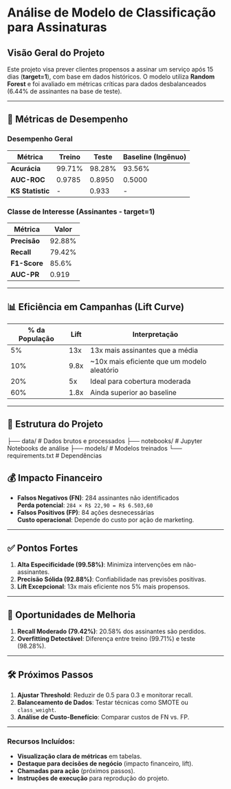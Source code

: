 # Análise de Modelo de Classificação para Assinaturas

## Visão Geral do Projeto
Este projeto visa prever clientes propensos a assinar um serviço após 15 dias (**target=1**), com base em dados históricos. O modelo utiliza **Random Forest** e foi avaliado em métricas críticas para dados desbalanceados (6.44% de assinantes na base de teste).

---

## 🎯 Métricas de Desempenho

### **Desempenho Geral**
| Métrica               | Treino   | Teste    | Baseline (Ingênuo) |
|-----------------------|----------|----------|--------------------|
| **Acurácia**          | 99.71%   | 98.28%   | 93.56%            |
| **AUC-ROC**           | 0.9785   | 0.8950   | 0.5000            |
| **KS Statistic**      | -        | 0.933    | -                 |

### **Classe de Interesse (Assinantes - target=1)**
| Métrica               | Valor    |
|-----------------------|----------|
| **Precisão**          | 92.88%   |
| **Recall**            | 79.42%   |
| **F1-Score**          | 85.6%    |
| **AUC-PR**            | 0.919    |

---

## 📊 Eficiência em Campanhas (Lift Curve)
| % da População | Lift  | Interpretação                             |
|----------------|-------|-------------------------------------------|
| 5%             | 13x   | 13x mais assinantes que a média           |
| 10%            | 9.8x  | ~10x mais eficiente que um modelo aleatório|
| 20%            | 5x    | Ideal para cobertura moderada             |
| 60%            | 1.8x  | Ainda superior ao baseline                |

---

## 📂 Estrutura do Projeto

├── data/ # Dados brutos e processados
├── notebooks/ # Jupyter Notebooks de análise
├── models/ # Modelos treinados
└── requirements.txt # Dependências


## 💰 Impacto Financeiro
- **Falsos Negativos (FN)**: 284 assinantes não identificados  
  **Perda potencial**: `284 × R$ 22,90 = R$ 6.503,60`  
- **Falsos Positivos (FP)**: 84 ações desnecessárias  
  **Custo operacional**: Depende do custo por ação de marketing.

---

## ✅ **Pontos Fortes**
1. **Alta Especificidade (99.58%)**: Minimiza intervenções em não-assinantes.
2. **Precisão Sólida (92.88%)**: Confiabilidade nas previsões positivas.
3. **Lift Excepcional**: 13x mais eficiente nos 5% mais propensos.

---

## 🚨 **Oportunidades de Melhoria**
1. **Recall Moderado (79.42%)**: 20.58% dos assinantes são perdidos.
2. **Overfitting Detectável**: Diferença entre treino (99.71%) e teste (98.28%).

---

## 🛠️ Próximos Passos
1. **Ajustar Threshold**: Reduzir de 0.5 para 0.3 e monitorar recall.
2. **Balanceamento de Dados**: Testar técnicas como SMOTE ou `class_weight`.
3. **Análise de Custo-Benefício**: Comparar custos de FN vs. FP.

---



### Recursos Incluídos:
- **Visualização clara de métricas** em tabelas.
- **Destaque para decisões de negócio** (impacto financeiro, lift).
- **Chamadas para ação** (próximos passos).
- **Instruções de execução** para reprodução do projeto.
